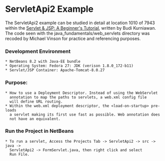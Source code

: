 ServletApi2 Example
====================

The ServletApi2 example can be studied in detail at location 1010 of 7943 within
the [Servlet & JSP: A Beginner's Tutorial](https://brainysoftware.com/9781771970327),
written by Budi Kurniawan. The code seen with the java_fundamentals/web_servlets
directory was recoded by Michael Vinson for practice and referencing purposes.

### Development Environment
    * NetBeans 8.2 with Java-EE bundle
    * Operating System: Fedora 27: JDK (verison 1.8.0_172-b11)
    * Servlet/JSP Container: Apache-Tomcat-8.0.27

### Purpose:
    * How to use a Deployment Descriptor. Instead of using the WebServlet
      annotation to map the paths to servlets, a web.xml config file
      will define URL routing.
    * Within the web.xml deployment descriptor, the <load-on-startup> pre-loads
      a servlet making its first use fast as possible. Web annotation does 
      not have an equivalent. 

### Run the Project in NetBeans
    * To run a servlet, Access the Projects Tab -> ServletApi2 -> src -> java ->
      ServletApi2 -> FormServlet.java, then right click and select
      Run File.

